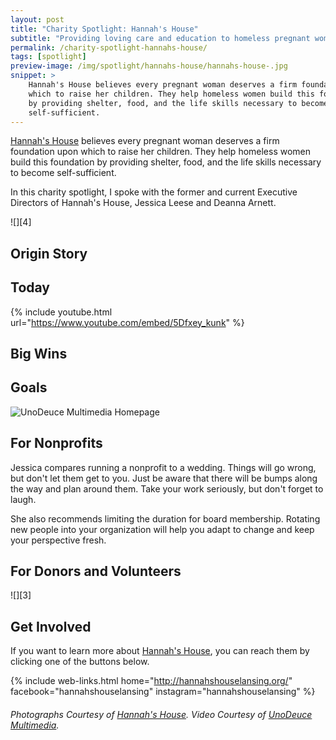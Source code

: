 ```yaml
---
layout: post
title: "Charity Spotlight: Hannah's House"
subtitle: "Providing loving care and education to homeless pregnant women and their babies."
permalink: /charity-spotlight-hannahs-house/
tags: [spotlight]
preview-image: /img/spotlight/hannahs-house/hannahs-house-.jpg
snippet: >
    Hannah's House believes every pregnant woman deserves a firm foundation upon
    which to raise her children. They help homeless women build this foundation
    by providing shelter, food, and the life skills necessary to become
    self-sufficient.
---
```


[Hannah's House][1] believes every pregnant woman deserves a firm foundation upon which to raise her children. They help homeless women build this foundation by providing shelter, food, and the life skills necessary to become self-sufficient.

In this charity spotlight, I spoke with the former and current Executive Directors of Hannah's House, Jessica Leese and Deanna Arnett.

![][4]

## Origin Story



## Today



{% include youtube.html url="https://www.youtube.com/embed/5Dfxey_kunk" %}

## Big Wins



## Goals



![][2]

## For Nonprofits

Jessica compares running a nonprofit to a wedding. Things will go wrong, but don't let them get to you. Just be aware that there will be bumps along the way and plan around them. Take your work seriously, but don't forget to laugh.

She also recommends limiting the duration for board membership. Rotating new people into your organization will help you adapt to change and keep your perspective fresh.

## For Donors and Volunteers



![][3]

## Get Involved

If you want to learn more about [Hannah's House][1], you can reach them by clicking one of the buttons below.

{% include web-links.html home="http://hannahshouselansing.org/" facebook="hannahshouselansing" instagram="hannahshouselansing" %}

###### Photographs Courtesy of [Hannah's House][1]. Video Courtesy of [UnoDeuce Multimedia][2].



[1]: http://hannahshouselansing.org/ "Hannah's House Homepage"
[2]: http://www.unodeuce.com/ "UnoDeuce Multimedia Homepage"
